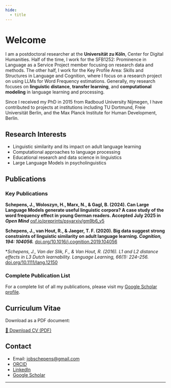 ```yaml
---
hide:
  - title
---
```


# Welcome

I am a postdoctoral researcher at the **Universität zu Köln**, Center for Digital Humanities. Half of the time, I work for the SFB1252: Prominence in Language as a Service Project member focusing on research data and methods. The other half, I work for the Key Profile Area: Skills and Structures in Language and Cognition, where I focus on a research project on using LLMs for Word Frequency estimations. Generally, my research focuses on **linguistic distance**, **transfer learning**, and **computational modeling** in language learning and processing.

Since I received my PhD in 2015 from Radboud University Nijmegen, I have contributed to projects at institutions including TU Dortmund, Freie Universität Berlin, and the Max Planck Institute for Human Development, Berlin.

## Research Interests

- Linguistic similarity and its impact on adult language learning
- Computational approaches to language processing
- Educational research and data science in linguistics
- Large Language Models in psycholinguistics

## Publications

### Key Publications

**Schepens, J., Woloszyn, H., Marx, N., & Gagl, B. (2024). Can Large Language Models generate useful linguistic corpora? A case study of the word frequency effect in young German readers. Accepted July 2025 in *Open Mind***
[osf.io/preprints/psyarxiv/gm9b6_v5](https://osf.io/preprints/psyarxiv/gm9b6_v5)

**Schepens, J., van Hout, R., & Jaeger, T. F. (2020). Big data suggest strong constraints of linguistic similarity on adult language learning. *Cognition, 194: 104056.***
[doi.org/10.1016/j.cognition.2019.104056](https://doi.org/10.1016/j.cognition.2019.104056)

**Schepens, J., Van der Slik, F., & Van Hout, R. (2016). L1 and L2 distance effects in L3 Dutch learnability. *Language Learning, 66(1): 224–256.**
[doi.org/10.1111/lang.12150](https://doi.org/10.1111/lang.12150)

### Complete Publication List

For a complete list of all my publications, please visit my [Google Scholar profile](https://scholar.google.de/citations?user=4S18kYgAAAAJ&hl).

## Curriculum Vitae

Download as a PDF document:

[📄 Download CV (PDF)](assets/schepens-cv-250914.pdf)

## Contact

- Email: jobschepens@gmail.com
- [ORCID](https://orcid.org/0000-0003-1271-2526)
- [LinkedIn](https://www.linkedin.com/in/job-schepens/)
- [Google Scholar](https://scholar.google.de/citations?user=4S18kYgAAAAJ&hl)

---
